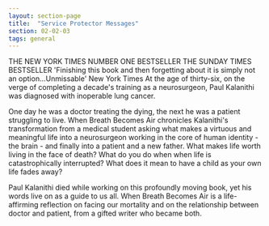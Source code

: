 ```yaml
---
layout: section-page
title:  "Service Protector Messages"
section: 02-02-03
tags: general
---
```


THE NEW YORK TIMES NUMBER ONE BESTSELLER THE SUNDAY TIMES BESTSELLER 'Finishing this book and then forgetting about it is simply not an option...Unmissable' New York Times At the age of thirty-six, on the verge of completing a decade's training as a neurosurgeon, Paul Kalanithi was diagnosed with inoperable lung cancer. 

One day he was a doctor treating the dying, the next he was a patient struggling to live. When Breath Becomes Air chronicles Kalanithi's transformation from a medical student asking what makes a virtuous and meaningful life into a neurosurgeon working in the core of human identity - the brain - and finally into a patient and a new father. What makes life worth living in the face of death? What do you do when when life is catastrophically interrupted? What does it mean to have a child as your own life fades away? 

Paul Kalanithi died while working on this profoundly moving book, yet his words live on as a guide to us all. When Breath Becomes Air is a life-affirming reflection on facing our mortality and on the relationship between doctor and patient, from a gifted writer who became both.